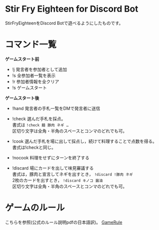 # Stir Fry Eighteen for Discord Bot
StirFryEighteenをDiscord Botで遊べるようにしたものです。

# コマンド一覧
**ゲームスタート前**
- !j 発言者を参加者として追加
- !s 全参加者一覧を表示
- !r 参加者情報を全クリア
- !s ゲームスタート

**ゲームスタート後**
- !hand 発言者の手札一覧をDMで発言者に送信
- !check 選んだ手札を採点。  
書式は `!check 麺 豚肉 ネギ …`  
区切り文字は全角・半角のスペースとコンマのどれでも可。

- !cook 選んだ手札を場に出して採点し，続けて料理することで点数を得る。  
書式は!checkと同じ。
- !nocook 料理をせずにターンを終了する
- !discard 場にカードを出して味見審議する  
書式は，豚肉と宣言してネギを出すとき，
`!discard !豚肉 ネギ`  
2枚のカードを出すとき，
`!discard キノコ 醤油`  
区切り文字は全角・半角のスペースとコンマのどれでも可。

# ゲームのルール
こちらを参照(公式のルール説明pdfの日本語訳)。
[GameRule](/GameRule.md)
